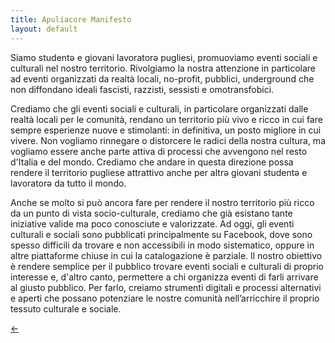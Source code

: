 ```yaml
---
title: Apuliacore Manifesto
layout: default
---
```


Siamo studentə e giovani lavoratorə pugliesi, promuoviamo eventi sociali e culturali nel nostro territorio. Rivolgiamo la nostra attenzione in particolare ad eventi organizzati da realtà locali, no-profit, pubblici, underground che non diffondano ideali fascisti, razzisti, sessisti e omotransfobici.
	
Crediamo che gli eventi sociali e culturali, in particolare organizzati dalle realtà locali per le comunità, rendano un territorio più vivo e ricco in cui fare sempre esperienze nuove e stimolanti: in definitiva, un posto migliore in cui vivere. Non vogliamo rinnegare o distorcere le radici della nostra cultura, ma vogliamo essere anche parte attiva di processi che avvengono nel resto d'Italia e del mondo. Crediamo che andare in questa direzione possa rendere il territorio pugliese attrattivo anche per altrə giovani studentə e lavoratorə da tutto il mondo.

Anche se molto si può ancora fare per rendere il nostro territorio più ricco da un punto di vista socio-culturale, crediamo che già esistano tante iniziative valide ma poco conosciute e valorizzate. Ad oggi, gli eventi culturali e sociali sono pubblicati principalmente su Facebook, dove sono spesso difficili da trovare e non accessibili in modo sistematico, oppure in altre piattaforme chiuse in cui la catalogazione è parziale.
Il nostro obiettivo è rendere semplice per il pubblico trovare eventi sociali e culturali di proprio interesse e, d'altro canto, permettere a chi organizza eventi di farli arrivare al giusto pubblico. Per farlo, creiamo strumenti digitali e processi alternativi e aperti che possano potenziare le nostre comunità nell’arricchire il proprio tessuto culturale e sociale.

[←](/)